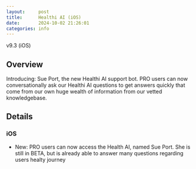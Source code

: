 ```yaml
---
layout:     post
title:      Healthi AI (iOS)
date:       2024-10-02 21:26:01
categories: info
---
```


v9.3 (iOS)

## Overview

Introducing: Sue Port, the new Healthi AI support bot. PRO users can now conversationally ask our Healthi AI questions to get answers quickly that come from our own huge wealth of information from our vetted knowledgebase.

## Details

### iOS
* New: PRO users can now access the Health AI, named Sue Port. She is still in BETA, but is already able to answer many questions regarding users healty journey

